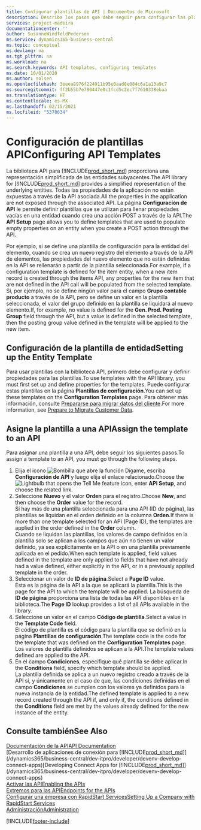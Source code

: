 ```yaml
---
title: Configurar plantillas de API | Documentos de Microsoft
description: Describa los pasos que debe seguir para configurar las plantillas API para Dynamics 365 Business Central.
services: project-madeira
documentationcenter: ''
author: SusanneWindfeldPedersen
ms.service: dynamics365-business-central
ms.topic: conceptual
ms.devlang: na
ms.tgt_pltfrm: na
ms.workload: na
ms.search.keywords: API templates, configuring templates
ms.date: 10/01/2020
ms.author: solsen
ms.openlocfilehash: 3eeea8976f224911b95e0aad8e084c6a1a13a9c7
ms.sourcegitcommit: ff2b55b7e790447e0c1fcd5c2ec7f7610338ebaa
ms.translationtype: HT
ms.contentlocale: es-MX
ms.lasthandoff: 02/15/2021
ms.locfileid: "5378634"
---
```

# <a name="configuring-api-templates"></a><span data-ttu-id="6152b-103">Configuración de plantillas API</span><span class="sxs-lookup"><span data-stu-id="6152b-103">Configuring API Templates</span></span>
<span data-ttu-id="6152b-104">La biblioteca API para [!INCLUDE[prod_short_md](includes/prod_short.md)] proporciona una representación simplificada de las entidades subyacentes.</span><span class="sxs-lookup"><span data-stu-id="6152b-104">The API library for [!INCLUDE[prod_short_md](includes/prod_short.md)] provides a simplified representation of the underlying entities.</span></span> <span data-ttu-id="6152b-105">Todas las propiedades de la aplicación no están expuestas a través de la API asociada.</span><span class="sxs-lookup"><span data-stu-id="6152b-105">All the properties in the application are not exposed through the associated API.</span></span> <span data-ttu-id="6152b-106">La página **Configuración de API** le permite definir plantillas que se utilizan para llenar propiedades vacías en una entidad cuando crea una acción POST a través de la API.</span><span class="sxs-lookup"><span data-stu-id="6152b-106">The **API Setup** page allows you to define templates that are used to populate empty properties on an entity when you create a POST action through the API.</span></span> 

<span data-ttu-id="6152b-107">Por ejemplo, si se define una plantilla de configuración para la entidad del elemento, cuando se crea un nuevo registro del elemento a través de la API de elementos, las propiedades del nuevo elemento que no están definidas en la API se rellenarán a partir de la plantilla seleccionada.</span><span class="sxs-lookup"><span data-stu-id="6152b-107">For example, if a configuration template is defined for the item entity, when a new item record is created through the items API, any properties for the new item that are not defined in the API call will be populated from the selected template.</span></span> <span data-ttu-id="6152b-108">Si, por ejemplo, no se define ningún valor para el campo **Grupo contable producto** a través de la API, pero se define un valor en la plantilla seleccionada, el valor del grupo definido en la plantilla se liquidará al nuevo elemento.</span><span class="sxs-lookup"><span data-stu-id="6152b-108">If, for example, no value is defined for the **Gen. Prod. Posting Group** field through the API, but a value is defined in the selected template, then the posting group value defined in the template will be applied to the new item.</span></span> 

## <a name="setting-up-the-entity-template"></a><span data-ttu-id="6152b-109">Configuración de la plantilla de entidad</span><span class="sxs-lookup"><span data-stu-id="6152b-109">Setting up the Entity Template</span></span>
<span data-ttu-id="6152b-110">Para usar plantillas con la biblioteca API, primero debe configurar y definir propiedades para las plantillas.</span><span class="sxs-lookup"><span data-stu-id="6152b-110">To use templates with the API library, you must first set up and define properties for the templates.</span></span> <span data-ttu-id="6152b-111">Puede configurar estas plantillas en la página **Plantillas de configuración**.</span><span class="sxs-lookup"><span data-stu-id="6152b-111">You can set up these templates on the **Configuration Templates** page.</span></span> <span data-ttu-id="6152b-112">Para obtener más información, consulte [Prepararse para migrar datos del cliente](admin-use-templates-to-prepare-customer-data-for-migration.md).</span><span class="sxs-lookup"><span data-stu-id="6152b-112">For more information, see [Prepare to Migrate Customer Data](admin-use-templates-to-prepare-customer-data-for-migration.md).</span></span> 

## <a name="assign-the-template-to-an-api"></a><span data-ttu-id="6152b-113">Asigne la plantilla a una API</span><span class="sxs-lookup"><span data-stu-id="6152b-113">Assign the template to an API</span></span>

<span data-ttu-id="6152b-114">Para asignar una plantilla a una API, debe seguir los siguientes pasos.</span><span class="sxs-lookup"><span data-stu-id="6152b-114">To assign a template to an API, you must go through the following steps.</span></span>

1. <span data-ttu-id="6152b-115">Elija el icono ![Bombilla que abre la función Dígame](media/ui-search/search_small.png "Dígame qué desea hacer"), escriba **Configuración de API** y luego elija el enlace relacionado.</span><span class="sxs-lookup"><span data-stu-id="6152b-115">Choose the ![Lightbulb that opens the Tell Me feature](media/ui-search/search_small.png "Tell me what you want to do") icon, enter **API Setup**, and choose the related link.</span></span>
2. <span data-ttu-id="6152b-116">Seleccione **Nuevo** y el valor **Orden** para el registro.</span><span class="sxs-lookup"><span data-stu-id="6152b-116">Choose **New**, and then choose the **Order** value for the record.</span></span>  
<span data-ttu-id="6152b-117">Si hay más de una plantilla seleccionada para una API (ID de página), las plantillas se liquidan en el orden definido en la columna **Orden**.</span><span class="sxs-lookup"><span data-stu-id="6152b-117">If there is more than one template selected for an API (Page ID), the templates are applied in the order defined in the **Order** column.</span></span>   
<span data-ttu-id="6152b-118">Cuando se liquidan las plantillas, los valores de campo definidos en la plantilla solo se aplican a los campos que aún no tienen un valor definido, ya sea explícitamente en la API o en una plantilla previamente aplicada en el pedido.</span><span class="sxs-lookup"><span data-stu-id="6152b-118">When each template is applied, field values defined in the template are only applied to fields that have not already had a value defined, either explicitly in the API, or in a previously applied template in the order.</span></span> 
3. <span data-ttu-id="6152b-119">Seleccionar un valor de **ID de página**.</span><span class="sxs-lookup"><span data-stu-id="6152b-119">Select a **Page ID** value.</span></span>  
<span data-ttu-id="6152b-120">Esta es la página de la API a la que se aplicará la plantilla.</span><span class="sxs-lookup"><span data-stu-id="6152b-120">This is the page for the API to which the template will be applied.</span></span> <span data-ttu-id="6152b-121">La búsqueda de **ID de página** proporciona una lista de todas las API disponibles en la biblioteca.</span><span class="sxs-lookup"><span data-stu-id="6152b-121">The **Page ID** lookup provides a list of all APIs available in the library.</span></span>
4. <span data-ttu-id="6152b-122">Seleccione un valor en el campo **Código de plantilla**.</span><span class="sxs-lookup"><span data-stu-id="6152b-122">Select a value in the **Template Code** field.</span></span>  
<span data-ttu-id="6152b-123">El código de plantilla es el código para la plantilla que se definió en la página **Plantillas de configuración**.</span><span class="sxs-lookup"><span data-stu-id="6152b-123">The template code is the code for the template that was defined on the **Configuration Templates** page.</span></span> <span data-ttu-id="6152b-124">Los valores de plantilla definidos se aplican a la API.</span><span class="sxs-lookup"><span data-stu-id="6152b-124">The template values defined are applied to the API.</span></span> 
5. <span data-ttu-id="6152b-125">En el campo **Condiciones**, especifique qué plantilla se debe aplicar.</span><span class="sxs-lookup"><span data-stu-id="6152b-125">In the **Conditions** field, specify which template should be applied.</span></span>  
<span data-ttu-id="6152b-126">La plantilla definida se aplica a un nuevo registro creado a través de la API si, y únicamente en el caso de que, las condiciones definidas en el campo **Condiciones** se cumplen con los valores ya definidos para la nueva instancia de la entidad.</span><span class="sxs-lookup"><span data-stu-id="6152b-126">The defined template is applied to a new record created through the API if, and only if, the conditions defined in the **Conditions** field are met by the values already defined for the new instance of the entity.</span></span>

## <a name="see-also"></a><span data-ttu-id="6152b-127">Consulte también</span><span class="sxs-lookup"><span data-stu-id="6152b-127">See Also</span></span>
[<span data-ttu-id="6152b-128">Documentación de la API</span><span class="sxs-lookup"><span data-stu-id="6152b-128">API Documentation</span></span>](/dynamics-nav/fin-graph)  
<span data-ttu-id="6152b-129">[Desarrollo de aplicaciones de conexión para [!INCLUDE[prod_short_md](includes/prod_short.md)]](/dynamics365/business-central/dev-itpro/developer/devenv-develop-connect-apps)</span><span class="sxs-lookup"><span data-stu-id="6152b-129">[Developing Connect Apps for [!INCLUDE[prod_short_md](includes/prod_short.md)]](/dynamics365/business-central/dev-itpro/developer/devenv-develop-connect-apps)</span></span>  
[<span data-ttu-id="6152b-130">Activar las API</span><span class="sxs-lookup"><span data-stu-id="6152b-130">Enabling the APIs</span></span>](/dynamics-nav/enabling-apis-for-dynamics-nav)  
[<span data-ttu-id="6152b-131">Extremos para las API</span><span class="sxs-lookup"><span data-stu-id="6152b-131">Endpoints for the APIs</span></span>](/dynamics-nav/endpoints-apis-for-dynamics)  
[<span data-ttu-id="6152b-132">Configurar una empresa con RapidStart Services</span><span class="sxs-lookup"><span data-stu-id="6152b-132">Setting Up a Company with RapidStart Services</span></span>](admin-set-up-a-company-with-rapidstart.md)  
[<span data-ttu-id="6152b-133">Administración</span><span class="sxs-lookup"><span data-stu-id="6152b-133">Administration</span></span>](admin-setup-and-administration.md)

[!INCLUDE[footer-include](includes/footer-banner.md)]